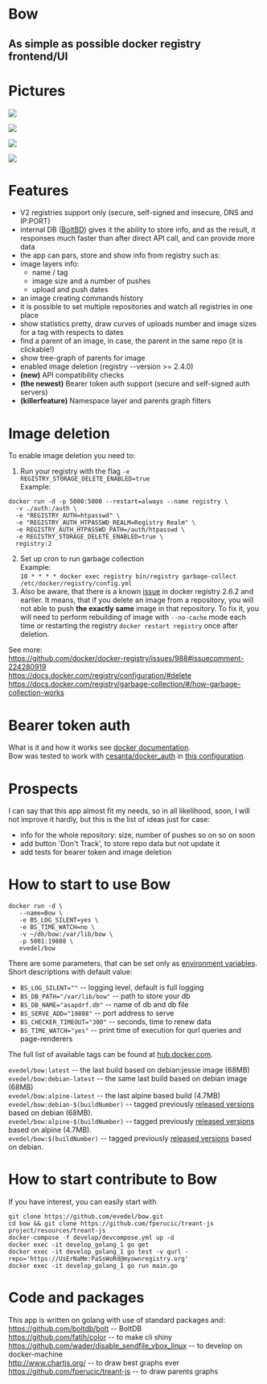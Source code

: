 Bow
==
## As simple as possible docker registry frontend/UI

Pictures
==

![](https://raw.githubusercontent.com/Evedel/bow/master/img/conf.png)  

![](https://raw.githubusercontent.com/Evedel/bow/master/img/info.png)

![](https://raw.githubusercontent.com/Evedel/bow/master/img/history.png)

![](https://raw.githubusercontent.com/Evedel/bow/master/img/parents.png)

Features
==  
- V2 registries support only (secure, self-signed and insecure, DNS and IP:PORT)
- internal DB ([BoltBD](https://github.com/boltdb/bolt)) gives it the ability to store info, and as the result, it responses much faster than after direct API call, and can provide more data
- the app can pars, store and show info from registry such as:
 - image layers info:
   - name / tag
   - image size and a number of pushes
   - upload and push dates
 - an image creating commands history
- it is possible to set multiple repositories and watch all registries in one place
- show statistics pretty, draw curves of uploads number and image sizes for a tag with respects to dates
- find a parent of an image, in case, the parent in the same repo (it is clickable!)
- show tree-graph of parents for image
- enabled image deletion (registry --version >= 2.4.0)
- __(new)__ API compatibility checks
- __(the newest)__ Bearer token auth support (secure and self-signed auth servers)
- __(killerfeature)__ Namespace layer and parents graph filters

Image deletion
==
To enable image deletion you need to:  
1. Run your registry with the flag `-e REGISTRY_STORAGE_DELETE_ENABLED=true`  
Example:  
```
docker run -d -p 5000:5000 --restart=always --name registry \
  -v ./auth:/auth \
  -e "REGISTRY_AUTH=htpasswd" \
  -e "REGISTRY_AUTH_HTPASSWD_REALM=Registry Realm" \
  -e REGISTRY_AUTH_HTPASSWD_PATH=/auth/htpasswd \
  -e REGISTRY_STORAGE_DELETE_ENABLED=true \
  registry:2
```  
2. Set up cron to run garbage collection  
Example:  
`10 * * * * docker exec registry bin/registry garbage-collect /etc/docker/registry/config.yml`  
3. Also be aware, that there is a known [issue](https://github.com/docker/distribution/issues/1939) in docker registry 2.6.2 and earlier. It means, that if you delete an image from a repository, you will not able to push __the exactly same__ image in that repository. To fix it, you will need to perform rebuilding of image with `--no-cache` mode each time or restarting the registry `docker restart registry` once after deletion.

See more:  
https://github.com/docker/docker-registry/issues/988#issuecomment-224280919  
https://docs.docker.com/registry/configuration/#delete  
https://docs.docker.com/registry/garbage-collection/#/how-garbage-collection-works

Bearer token auth
==
What is it and how it works see [docker documentation](https://docs.docker.com/registry/spec/auth/token/).  
Bow was tested to work with [cesanta/docker_auth](https://github.com/cesanta/docker_auth) in [this configuration](develop/devcompose.yml).  

Prospects
==
I can say that this app almost fit my needs, so in all likelihood, soon, I will not improve it hardly, but this is the list of ideas just for case:  
- info for the whole repository: size, number of pushes so on so on soon
- add button 'Don't Track', to store repo data but not update it
- add tests for bearer token and image deletion

How to start to use Bow
==
```
docker run -d \
   --name=Bow \
   -e BS_LOG_SILENT=yes \
   -e BS_TIME_WATCH=no \
   -v ~/db/bow:/var/lib/bow \
   -p 5001:19808 \
   evedel/bow
```

There are some parameters, that can be set only as [environment variables](https://github.com/Evedel/bow/blob/master/NOTE.md).
Short descriptions with default value:  
 - ``BS_LOG_SILENT=""`` -- logging level, default is full logging  
 - ``BS_DB_PATH="/var/lib/bow"`` -- path to store your db  
 - ``BS_DB_NAME="asapdrf.db"`` -- name of db and db file  
 - ``BS_SERVE_ADD="19808"`` -- port address to serve  
 - ``BS_CHECKER_TIMEOUT="300"`` -- seconds, time to renew data  
 - ``BS_TIME_WATCH="yes"`` -- print time of  execution for qurl queries and page-renderers  

The full list of available tags can be found at [hub.docker.com](https://hub.docker.com/r/evedel/bow/tags/).

``evedel/bow:latest`` -- the last build based on debian:jessie image (68MB)  
``evedel/bow:debian-latest`` -- the same last build based on debian image (68MB)  
``evedel/bow:alpine-latest`` -- the last alpine based build (4.7MB)  
``evedel/bow:debian-$(buildNumber)`` -- tagged previously [released versions](https://github.com/Evedel/bow/blob/master/CHANGELOG.md) based on debian (68MB).  
``evedel/bow:alpine-$(buildNumber)`` -- tagged previously [released versions](https://github.com/Evedel/bow/blob/master/CHANGELOG.md) based on alpine (4.7MB).  
``evedel/bow:$(buildNumber)`` -- tagged previously [released versions](https://github.com/Evedel/bow/blob/master/CHANGELOG.md) based on debian.  


How to start contribute to Bow
==
If you have interest, you can easily start with
```
git clone https://github.com/evedel/bow.git
cd bow && git clone https://github.com/fperucic/treant-js project/resources/treant-js
docker-compose -f develop/devcompose.yml up -d
docker exec -it develop_golang_1 go get
docker exec -it develop_golang_1 go test -v qurl -repo='https://UsErNaMe:PaSsWoRd@myownregistry.org'
docker exec -it develop_golang_1 go run main.go
```
Code and packages
==
This app is written on golang with use of standard packages and:  
https://github.com/boltdb/bolt -- BoltDB  
https://github.com/fatih/color -- to make cli shiny  
https://github.com/wader/disable_sendfile_vbox_linux -- to develop on docker-machine  
http://www.chartjs.org/ -- to draw best graphs ever  
https://github.com/fperucic/treant-js -- to draw parents graphs  
